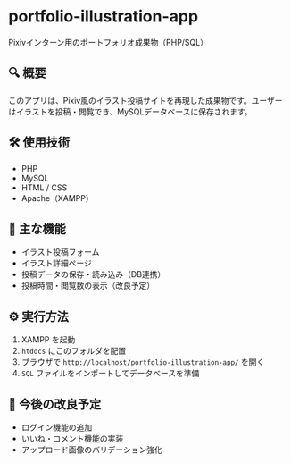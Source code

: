 # portfolio-illustration-app
Pixivインターン用のポートフォリオ成果物（PHP/SQL）
## 🔍 概要
このアプリは、Pixiv風のイラスト投稿サイトを再現した成果物です。ユーザーはイラストを投稿・閲覧でき、MySQLデータベースに保存されます。

## 🛠 使用技術
- PHP
- MySQL
- HTML / CSS
- Apache（XAMPP）

## 📌 主な機能
- イラスト投稿フォーム
- イラスト詳細ページ
- 投稿データの保存・読み込み（DB連携）
- 投稿時間・閲覧数の表示（改良予定）

## ⚙️ 実行方法
1. XAMPP を起動
2. `htdocs` にこのフォルダを配置
3. ブラウザで `http://localhost/portfolio-illustration-app/` を開く
4. `SQL` ファイルをインポートしてデータベースを準備

## 📝 今後の改良予定
- ログイン機能の追加
- いいね・コメント機能の実装
- アップロード画像のバリデーション強化

